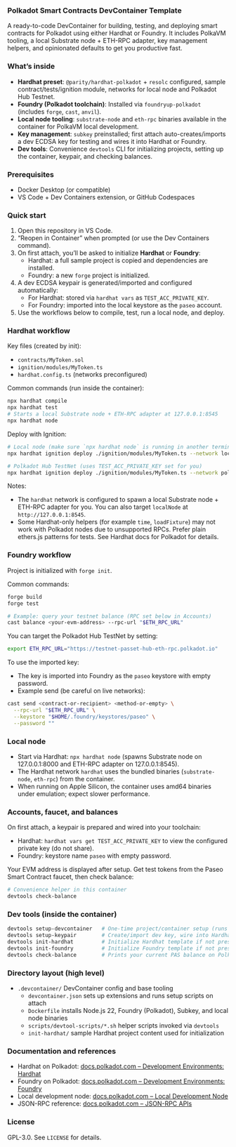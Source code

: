 ### Polkadot Smart Contracts DevContainer Template

A ready-to-code DevContainer for building, testing, and deploying smart contracts for Polkadot using either Hardhat or Foundry. It includes PolkaVM tooling, a local Substrate node + ETH-RPC adapter, key management helpers, and opinionated defaults to get you productive fast.

### What’s inside
- **Hardhat preset**: `@parity/hardhat-polkadot` + `resolc` configured, sample contract/tests/ignition module, networks for local node and Polkadot Hub Testnet.
- **Foundry (Polkadot toolchain)**: Installed via `foundryup-polkadot` (includes `forge`, `cast`, `anvil`).
- **Local node tooling**: `substrate-node` and `eth-rpc` binaries available in the container for PolkaVM local development.
- **Key management**: `subkey` preinstalled; first attach auto-creates/imports a dev ECDSA key for testing and wires it into Hardhat or Foundry.
- **Dev tools**: Convenience `devtools` CLI for initializing projects, setting up the container, keypair, and checking balances.

### Prerequisites
- Docker Desktop (or compatible)
- VS Code + Dev Containers extension, or GitHub Codespaces

### Quick start
1. Open this repository in VS Code.
2. “Reopen in Container” when prompted (or use the Dev Containers command).
3. On first attach, you’ll be asked to initialize **Hardhat** or **Foundry**:
   - Hardhat: a full sample project is copied and dependencies are installed.
   - Foundry: a new `forge` project is initialized.
4. A dev ECDSA keypair is generated/imported and configured automatically:
   - For Hardhat: stored via `hardhat vars` as `TEST_ACC_PRIVATE_KEY`.
   - For Foundry: imported into the local keystore as the `paseo` account.
5. Use the workflows below to compile, test, run a local node, and deploy.

### Hardhat workflow
Key files (created by init):
- `contracts/MyToken.sol`
- `ignition/modules/MyToken.ts`
- `hardhat.config.ts` (networks preconfigured)

Common commands (run inside the container):
```bash
npx hardhat compile
npx hardhat test
# Starts a local Substrate node + ETH-RPC adapter at 127.0.0.1:8545
npx hardhat node
```

Deploy with Ignition:
```bash
# Local node (make sure `npx hardhat node` is running in another terminal)
npx hardhat ignition deploy ./ignition/modules/MyToken.ts --network localNode

# Polkadot Hub TestNet (uses TEST_ACC_PRIVATE_KEY set for you)
npx hardhat ignition deploy ./ignition/modules/MyToken.ts --network polkadotHubTestnet
```

Notes:
- The `hardhat` network is configured to spawn a local Substrate node + ETH-RPC adapter for you. You can also target `localNode` at `http://127.0.0.1:8545`.
- Some Hardhat-only helpers (for example `time`, `loadFixture`) may not work with Polkadot nodes due to unsupported RPCs. Prefer plain ethers.js patterns for tests. See Hardhat docs for Polkadot for details.

### Foundry workflow
Project is initialized with `forge init`.

Common commands:
```bash
forge build
forge test

# Example: query your testnet balance (RPC set below in Accounts)
cast balance <your-evm-address> --rpc-url "$ETH_RPC_URL"
```

You can target the Polkadot Hub TestNet by setting:
```bash
export ETH_RPC_URL="https://testnet-passet-hub-eth-rpc.polkadot.io"
```

To use the imported key:
- The key is imported into Foundry as the `paseo` keystore with empty password.
- Example send (be careful on live networks):
```bash
cast send <contract-or-recipient> <method-or-empty> \
  --rpc-url "$ETH_RPC_URL" \
  --keystore "$HOME/.foundry/keystores/paseo" \
  --password ""
```

### Local node
- Start via Hardhat: `npx hardhat node` (spawns Substrate node on 127.0.0.1:8000 and ETH-RPC adapter on 127.0.0.1:8545).
- The Hardhat network `hardhat` uses the bundled binaries (`substrate-node`, `eth-rpc`) from the container.
- When running on Apple Silicon, the container uses amd64 binaries under emulation; expect slower performance.

### Accounts, faucet, and balances
On first attach, a keypair is prepared and wired into your toolchain:
- Hardhat: `hardhat vars get TEST_ACC_PRIVATE_KEY` to view the configured private key (do not share).
- Foundry: keystore name `paseo` with empty password.

Your EVM address is displayed after setup. Get test tokens from the Paseo Smart Contract faucet, then check balance:
```bash
# Convenience helper in this container
devtools check-balance
```

### Dev tools (inside the container)
```bash
devtools setup-devcontainer   # One-time project/container setup (runs automatically on attach)
devtools setup-keypair        # Create/import dev key, wire into Hardhat/Foundry, print faucet hint
devtools init-hardhat         # Initialize Hardhat template if not present
devtools init-foundry         # Initialize Foundry template if not present
devtools check-balance        # Prints your current PAS balance on Polkadot Hub TestNet
```

### Directory layout (high level)
- `.devcontainer/` DevContainer config and base tooling
  - `devcontainer.json` sets up extensions and runs setup scripts on attach
  - `Dockerfile` installs Node.js 22, Foundry (Polkadot), Subkey, and local node binaries
  - `scripts/devtool-scripts/*.sh` helper scripts invoked via `devtools`
  - `init-hardhat/` sample Hardhat project content used for initialization

### Documentation and references
- Hardhat on Polkadot: [docs.polkadot.com – Development Environments: Hardhat](https://docs.polkadot.com/develop/smart-contracts/dev-environments/hardhat/)
- Foundry on Polkadot: [docs.polkadot.com – Development Environments: Foundry](https://docs.polkadot.com/develop/smart-contracts/dev-environments/foundry/)
- Local development node: [docs.polkadot.com – Local Development Node](https://docs.polkadot.com/develop/smart-contracts/local-development-node/)
- JSON-RPC reference: [docs.polkadot.com – JSON-RPC APIs](https://docs.polkadot.com/develop/smart-contracts/json-rpc-apis/)

### License
GPL-3.0. See `LICENSE` for details.
